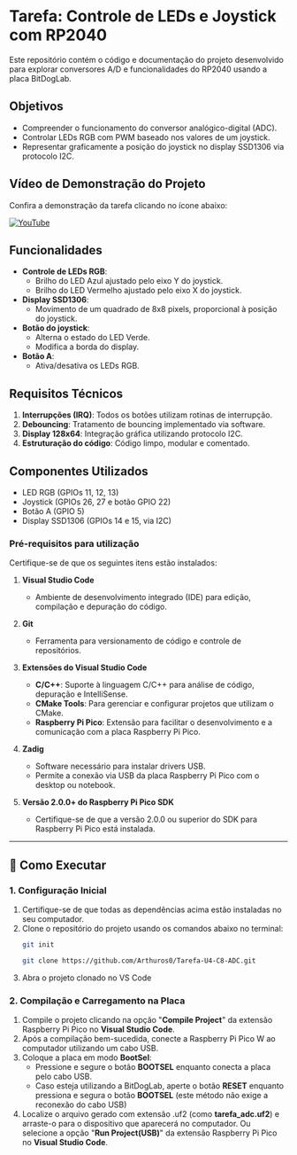 # Tarefa: Controle de LEDs e Joystick com RP2040

Este repositório contém o código e documentação do projeto desenvolvido para explorar conversores A/D e funcionalidades do RP2040 usando a placa BitDogLab.

## Objetivos
- Compreender o funcionamento do conversor analógico-digital (ADC).
- Controlar LEDs RGB com PWM baseado nos valores de um joystick.
- Representar graficamente a posição do joystick no display SSD1306 via protocolo I2C.

## **Vídeo de Demonstração do Projeto**
Confira a demonstração da tarefa clicando no ícone abaixo:

<a href="https://youtube.com/shorts/1kPjNn21gPU">
  <img src="https://img.icons8.com/color/48/000000/youtube-play.png" alt="YouTube" />
</a>


## Funcionalidades
- **Controle de LEDs RGB**:
  - Brilho do LED Azul ajustado pelo eixo Y do joystick.
  - Brilho do LED Vermelho ajustado pelo eixo X do joystick.
- **Display SSD1306**:
  - Movimento de um quadrado de 8x8 pixels, proporcional à posição do joystick.
- **Botão do joystick**:
  - Alterna o estado do LED Verde.
  - Modifica a borda do display.
- **Botão A**:
  - Ativa/desativa os LEDs RGB.

## Requisitos Técnicos
1. **Interrupções (IRQ)**: Todos os botões utilizam rotinas de interrupção.
2. **Debouncing**: Tratamento de bouncing implementado via software.
3. **Display 128x64**: Integração gráfica utilizando protocolo I2C.
4. **Estruturação do código**: Código limpo, modular e comentado.

## Componentes Utilizados
- LED RGB (GPIOs 11, 12, 13)
- Joystick (GPIOs 26, 27 e botão GPIO 22)
- Botão A (GPIO 5)
- Display SSD1306 (GPIOs 14 e 15, via I2C)

 ### **Pré-requisitos para utilização**
Certifique-se de que os seguintes itens estão instalados:

1. **Visual Studio Code**  
   - Ambiente de desenvolvimento integrado (IDE) para edição, compilação e depuração do código.

2. **Git**  
   - Ferramenta para versionamento de código e controle de repositórios.  

3. **Extensões do Visual Studio Code**  
   - **C/C++**: Suporte à linguagem C/C++ para análise de código, depuração e IntelliSense.  
   - **CMake Tools**: Para gerenciar e configurar projetos que utilizam o CMake.  
   - **Raspberry Pi Pico**: Extensão para facilitar o desenvolvimento e a comunicação com a placa Raspberry Pi Pico.  

4. **Zadig**  
   - Software necessário para instalar drivers USB.  
   - Permite a conexão via USB da placa Raspberry Pi Pico com o desktop ou notebook.  

5. **Versão 2.0.0+ do Raspberry Pi Pico SDK**  
   - Certifique-se de que a versão 2.0.0 ou superior do SDK para Raspberry Pi Pico está instalada.  
---
## 🚀 Como Executar

### **1. Configuração Inicial**
1. Certifique-se de que todas as dependências acima estão instaladas no seu computador.
2. Clone o repositório do projeto usando os comandos abaixo no terminal:  
   ```bash
   git init
   ```
   ```bash
   git clone https://github.com/Arthuros0/Tarefa-U4-C8-ADC.git
   ```
3. Abra o projeto clonado no VS Code

### **2. Compilação e Carregamento na Placa**
1. Compile o projeto clicando na opção "**Compile Project**" da extensão Raspberry Pi Pico no **Visual Studio Code**.
2. Após a compilação bem-sucedida, conecte a Raspberry Pi Pico W ao computador utilizando um cabo USB.
3. Coloque a placa em modo **BootSel**:
   - Pressione e segure o botão **BOOTSEL** enquanto conecta a placa pelo cabo USB.
   - Caso esteja utilizando a BitDogLab, aperte o botão **RESET** enquanto pressiona e segura o botão **BOOTSEL** (este método não exige a reconexão do cabo USB) 
4. Localize o arquivo gerado com extensão .uf2 (como **tarefa_adc.uf2**) e arraste-o para o dispositivo que aparecerá no computador. Ou selecione a opção "**Run Project(USB)**" da extensão Raspberry Pi Pico no **Visual Studio Code**.

